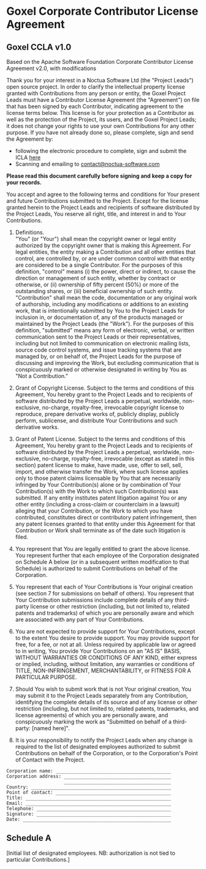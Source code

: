 # Goxel Corporate Contributor License Agreement
## Goxel CCLA v1.0
Based on the Apache Software Foundation Corporate Contributor License Agreement
v2.0, with modifications

Thank you for your interest in a Noctua Software Ltd (the "Project Leads") open
source project. In order to clarify the intellectual property license granted
with Contributions from any person or entity, the Goxel Project Leads
must have a Contributor License Agreement (the "Agreement") on file that has
been signed by each Contributor, indicating agreement to the license terms
below. This license is for your protection as a Contributor as well as the
protection of the Project, its users, and the Goxel Project Leads; it
does not change your rights to use your own Contributions for any other
purpose. If you have not already done so, please complete, sign and send the
Agreement by:

* following the electronic procedure to complete, sign and submit the ICLA
  [here](https://github.com/guillaumechereau/goxel/blob/master/doc/cla/sign-cla.md)
* Scanning and emailing to contact@noctua-software.com

**Please read this document carefully before signing and keep a copy for your
records.**

You accept and agree to the following terms and conditions for Your present and
future Contributions submitted to the Project. Except for the license granted
herein to the Project Leads and recipients of software distributed by the
Project Leads, You reserve all right, title, and interest in and to Your
Contributions.

1. Definitions.  
   "You" (or "Your") shall mean the copyright owner or legal entity authorized
   by the copyright owner that is making this Agreement. For legal entities,
   the entity making a Contribution and all other entities that control, are
   controlled by, or are under common control with that entity are considered
   to be a single Contributor. For the purposes of this definition, "control"
   means (i) the power, direct or indirect, to cause the direction or
   management of such entity, whether by contract or otherwise, or (ii)
   ownership of fifty percent (50%) or more of the outstanding shares, or (iii)
   beneficial ownership of such entity.  "Contribution" shall mean the code,
   documentation or any original work of authorship, including any
   modifications or additions to an existing work, that is intentionally
   submitted by You to the Project Leads for inclusion in, or documentation of,
   any of the products managed or maintained by the Project Leads (the "Work").
   For the purposes of this definition, "submitted" means any form of
   electronic, verbal, or written communication sent to the Project Leads or
   their representatives, including but not limited to communication on
   electronic mailing lists, source code control systems, and issue tracking
   systems that are managed by, or on behalf of, the Project Leads for the
   purpose of discussing and improving the Work, but excluding communication
   that is conspicuously marked or otherwise designated in writing by You as
   "Not a Contribution."

2. Grant of Copyright License. Subject to the terms and conditions of this
   Agreement, You hereby grant to the Project Leads and to recipients of
   software distributed by the Project Leads a perpetual, worldwide,
   non-exclusive, no-charge, royalty-free, irrevocable copyright license to
   reproduce, prepare derivative works of, publicly display, publicly perform,
   sublicense, and distribute Your Contributions and such derivative works.

3. Grant of Patent License. Subject to the terms and conditions of this
   Agreement, You hereby grant to the Project Leads and to recipients of
   software distributed by the Project Leads a perpetual, worldwide,
   non-exclusive, no-charge, royalty-free, irrevocable (except as stated in
   this section) patent license to make, have made, use, offer to sell, sell,
   import, and otherwise transfer the Work, where such license applies only to
   those patent claims licensable by You that are necessarily infringed by Your
   Contribution(s) alone or by combination of Your Contribution(s) with the
   Work to which such Contribution(s) was submitted. If any entity institutes
   patent litigation against You or any other entity (including a cross-claim
   or counterclaim in a lawsuit) alleging that your Contribution, or the Work
   to which you have contributed, constitutes direct or contributory patent
   infringement, then any patent licenses granted to that entity under this
   Agreement for that Contribution or Work shall terminate as of the date such
   litigation is filed.

4. You represent that You are legally entitled to grant the above license. You
   represent further that each employee of the Corporation designated on
   Schedule A below (or in a subsequent written modification to that Schedule)
   is authorized to submit Contributions on behalf of the Corporation.

5. You represent that each of Your Contributions is Your original creation (see
   section 7 for submissions on behalf of others). You represent that Your
   Contribution submissions include complete details of any third-party license
   or other restriction (including, but not limited to, related patents and
   trademarks) of which you are personally aware and which are associated with
   any part of Your Contributions.

6. You are not expected to provide support for Your Contributions, except to
   the extent You desire to provide support. You may provide support for free,
   for a fee, or not at all. Unless required by applicable law or agreed to in
   writing, You provide Your Contributions on an "AS IS" BASIS, WITHOUT
   WARRANTIES OR CONDITIONS OF ANY KIND, either express or implied, including,
   without limitation, any warranties or conditions of TITLE, NON-INFRINGEMENT,
   MERCHANTABILITY, or FITNESS FOR A PARTICULAR PURPOSE.

7. Should You wish to submit work that is not Your original creation, You may
   submit it to the Project Leads separately from any Contribution, identifying
   the complete details of its source and of any license or other restriction
   (including, but not limited to, related patents, trademarks, and license
   agreements) of which you are personally aware, and conspicuously marking the
   work as "Submitted on behalf of a third-party: [named here]".

8. It is your responsibility to notify the Project Leads when any change is
   required to the list of designated employees authorized to submit
   Contributions on behalf of the Corporation, or to the Corporation's Point of
   Contact with the Project.


```
Corporation name: __________________________________________
Corporation address: _______________________________________
                     _______________________________________
Country: ___________________________________________________
Point of contact: __________________________________________
Title: _____________________________________________________
Email: _____________________________________________________
Telephone: _________________________________________________
Signature: _________________________________________________
Date: ______________________________________________________
```

## Schedule A
[Initial list of designated employees. NB: authorization is not tied to
particular Contributions.]
